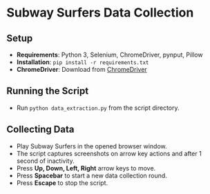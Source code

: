 # Subway Surfers Data Collection

## Setup

-   **Requirements**: Python 3, Selenium, ChromeDriver, pynput, Pillow
-   **Installation**: `pip install -r requirements.txt`
-   **ChromeDriver**: Download from [ChromeDriver](https://sites.google.com/chromium.org/driver/)

## Running the Script

-   Run `python data_extraction.py` from the script directory.

## Collecting Data

-   Play Subway Surfers in the opened browser window.
-   The script captures screenshots on arrow key actions and after 1 second of inactivity.
-   Press **Up, Down, Left, Right** arrow keys to move.
-   Press **Spacebar** to start a new data collection round.
-   Press **Escape** to stop the script.
